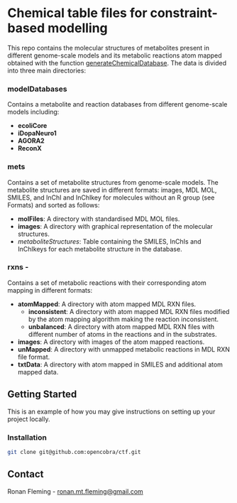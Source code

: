 <!-- ABOUT THE PROJECT -->
# Chemical table files for constraint-based modelling

This repo contains the molecular structures of metabolites present in different genome-scale models and its metabolic reactions atom mapped obtained with the function [generateChemicalDatabase](https://github.com/opencobra/cobratoolbox/blob/master/src/dataIntegration/chemoInformatics/generateChemicalDatabase.m). The data is divided into three main directories:

### **modelDatabases** 
Contains a metabolite and reaction databases from different genome-scale models including:

- **ecoliCore**
- **iDopaNeuro1**
- **AGORA2**
- **ReconX**

### **mets** 
Contains a set of metabolite structures from genome-scale models. The metabolite structures are saved in different formats: images, MDL MOL, SMILES, and InChI and InChIkey for molecules without an R group (see Formats) and sorted as follows:

- **molFiles**: A directory with standardised MDL MOL files.
- **images**: A directory with graphical representation of the molecular structures.
- *metaboliteStructures*: Table containing the SMILES, InChIs and InChIkeys for each metabolite structure in the database.

### **rxns** - 
Contains a set of metabolic reactions with their corresponding atom mapping in different formats:

- **atomMapped**: A directory with atom mapped MDL RXN files.
	- **inconsistent**: A directory with atom mapped MDL RXN files modified by the atom mapping algorithm making the reaction inconsistent.
	- **unbalanced**: A directory with atom mapped MDL RXN files with different number of atoms in the reactions and in the substrates.
- **images**: A directory with images of the atom mapped reactions.
- **unMapped**: A directory with unmapped metabolic reactions in MDL RXN file format.
- **txtData**: A directory with atom mapped in SMILES and additional atom mapped data.

<!-- GETTING STARTED -->
## Getting Started

This is an example of how you may give instructions on setting up your project locally.

### Installation

   ```sh
   git clone git@github.com:opencobra/ctf.git
   ```

<!-- CONTACT -->
## Contact

Ronan Fleming - ronan.mt.fleming@gmail.com


	
